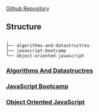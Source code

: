 [Github Repository](https://github.com/RussellAbraham/javascript/courses)

## Structure

```
.
├── algorithms-and-datastructres
├── javascript-bootcamp
└── object-oriented-javascript
```

### [Algorithms And Datastructres](https://russellabraham.github.io/javascript/courses/algorithms-and-datastructres)

### [JavaScript Bootcamp](https://russellabraham.github.io/javascript/courses/javascript-bootcamp)

### [Object Oriented JavaScript](https://russellabraham.github.io/javascript/courses/object-oriented-javascripts)
